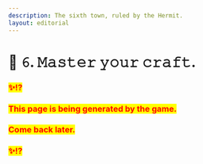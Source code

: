 ```yaml
---
description: The sixth town, ruled by the Hermit.
layout: editorial
---
```


# 🏡 𝟼. 𝙼𝚊𝚜𝚝𝚎𝚛 𝚢𝚘𝚞𝚛 𝚌𝚛𝚊𝚏𝚝.



### <mark style="color:red;">✨⁉️</mark>&#x20;

### <mark style="color:red;">This page is being generated by the game.</mark>&#x20;

### <mark style="color:red;">Come back later.</mark>

### <mark style="color:red;">✨⁉️</mark>



